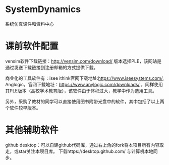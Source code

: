 # SystemDynamics 

系统仿真课件和资料中心<br>

# 课前软件配置
vensim软件下载链接：http://vensim.com/download/ 
版本选择PLE，该网站是通过发送下载链接到注册邮箱的方式提供下载。

商业化的工具软件有：isee ithink官网下载地址:https://www.iseesystems.com/, Anglogic，官网下载地址：https://www.anylogic.com/downloads/ ，同样使用其PLE版本（高校学术教育版），该软件由于体积过大，教学中作为选用工具。 

另外，采购了教材的同学可以直接使用图书附带光盘中的软件，其中包括了以上两个软件较早版本。

# 其他辅助软件 
github desktop：可以自建github代码库，通过右上角的fork将本项目所有内容取走，或star关注本项目库。 下载https://desktop.github.com/ 与计算机本地同步。
